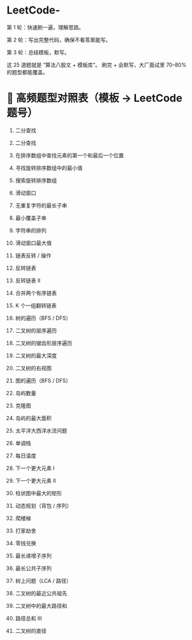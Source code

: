# LeetCode-
第 1 轮：快速刷一遍，理解思路。 

第 2 轮：写出完整代码，确保不看答案能写。  

第 3 轮：总结模板，默写。


这 25 道题就是 “算法八股文 + 模板库”。
刷完 + 会默写，大厂面试里 70–80% 的题型都能覆盖。


# 📑 高频题型对照表（模板 → LeetCode题号）
1. 二分查找

  704. 二分查找
  
  34. 在排序数组中查找元素的第一个和最后一个位置
  
  153. 寻找旋转排序数组中的最小值
  
  33. 搜索旋转排序数组


2. 滑动窗口

  3. 无重复字符的最长子串
  
  76. 最小覆盖子串
  
  567. 字符串的排列
  
  239. 滑动窗口最大值

3. 链表反转 / 操作

  206. 反转链表
  
  92. 反转链表 II
  
  21. 合并两个有序链表
  
  25. K 个一组翻转链表

4. 树的遍历（BFS / DFS）

  102. 二叉树的层序遍历
  
  103. 二叉树的锯齿形层序遍历
  
  104. 二叉树的最大深度
  
  199. 二叉树的右视图

5. 图的遍历（BFS / DFS）

  200. 岛屿数量
  
  133. 克隆图
  
  695. 岛屿的最大面积
  
  417. 太平洋大西洋水流问题

6. 单调栈

  739. 每日温度
  
  496. 下一个更大元素 I
  
  503. 下一个更大元素 II
  
  84. 柱状图中最大的矩形

7. 动态规划（背包 / 序列）

  70. 爬楼梯
  
  198. 打家劫舍
  
  322. 零钱兑换
  
  300. 最长递增子序列
  
  1143. 最长公共子序列

8. 树上问题（LCA / 路径）

  236. 二叉树的最近公共祖先
  
  124. 二叉树中的最大路径和
  
  437. 路径总和 III
  
  543. 二叉树的直径
